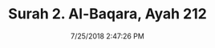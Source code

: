 ---
title       : "Surah 2. Al-Baqara, Ayah 212"
date        : 7/25/2018 2:47:26 PM
draft       : false
type        : "quran"
layout      : "compare"
BookCode    : "CMP"
SurahNumber : "2"
AyahNumber  : "212"
TotalAyah   : "286"
---